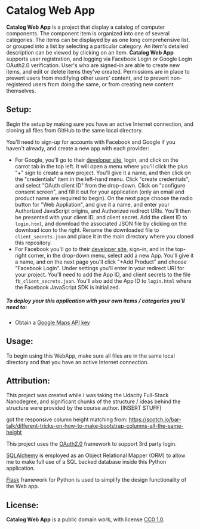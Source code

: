 # Catalog Web App

**Catalog Web App** is a project that display a catalog of computer
components. The component item is organized into one of several categories.
The items can be displayed by as one long comprehensive list, or grouped
into a list by selecting a particular category. An item's detailed
description can be viewed by clicking on an item. **Catalog Web App**
supports user registration, and logging via Facebook Login or Google Login
OAuth2.0 verification. User's who are signed-in are able to create new items,
and edit or delete items they've created. Permissions are in place to prevent
users from modifying other users' content, and to prevent non-registered users
from doing the same, or from creating new content themselves.

## Setup:
Begin the setup by making sure you have an active Internet connection, and
cloning all files from GitHub to the same local directory.

You'll need to sign-up for accounts with Facebook and Google if you haven't
already, and create a new app with each provider:
* For Google, you'll go to their
[developer site](https://console.developers.google.com), login, and click on
the carrot tab in the top left. It will open a menu where you'll click the
plus "+" sign to create a new project. You'll give it a name, and then click
on the "credentials"  item in the left-hand menu. Click "create credentials",
and select "OAuth client ID" from the drop-down. Click on "configure consent
screen", and fill it out for your application (only an email and product
name are required to begin). On the next page choose the radio button for
"Web Appliation", and give it a name, and enter your Authorized JavaScript
origins, and Authorized redirect URIs. You'll then be presented with your
client ID, and client secret. Add the client ID to ```login.html```, and
download the associated JSON file by clicking on the download icon to the
right. Rename the downloaded file to ```client_secrets.json``` and place it in
the main directory where you cloned this repository.
* For Facebook you'll go to their
[developer site](https://developers.facebook.com/), sign-in, and in the
top-right corner, in the drop-down menu, select add a new App. You'll give it
a name, and on the next page you'll click "+Add Product" and choose "Facebook
Login". Under settings you'll enter in your redirect URI for your project.
You'll need to add the App ID, and client secrets to the file
```fb_client_secrets.json```. You'll also add the App ID to ```login.html```
where the Facebook JavaScript SDK is initialized.


##### To deploy your this application with your own items / categories you'll need to:
* Obtain a [Google Maps API key](https://developers.google.com/maps/documentation/embed/get-api-key)


## Usage:
To begin using this WebApp, make sure all files are in the same local directory
and that you have an active Internet connection.

## Attribution:
This project was created while I was taking the Udacity Full-Stack Nanodegree,
and significant chunks of the structure / ideas behind the structure were
provided by the course author. [INSERT STUFF]

got the responsive column height matching from:
https://scotch.io/bar-talk/different-tricks-on-how-to-make-bootstrap-columns-all-the-same-height

This project uses the [OAuth2.0](https://oauth.net/2/) framework to support 3rd party login.

[SQLAlchemy](http://www.sqlalchemy.org/) is employed as an Object Relational
Mapper (ORM) to allow me to make full use of a SQL backed database inside this
Python application.

[Flask](http://flask.pocoo.org/) framework for Python is used to simplify the
design functionality of the Web app.

## License:
**Catalog Web App** is a public domain work, with license
[CC0 1.0](https://creativecommons.org/publicdomain/zero/1.0/).

